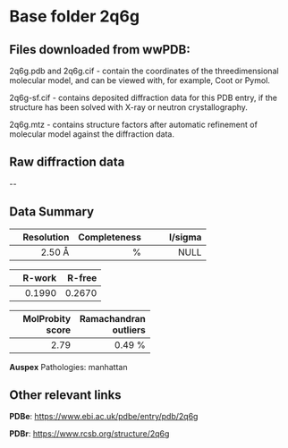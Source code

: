 # Base folder 2q6g

## Files downloaded from wwPDB:

2q6g.pdb and 2q6g.cif - contain the coordinates of the threedimensional molecular model, and can be viewed with, for example, Coot or Pymol.

2q6g-sf.cif - contains deposited diffraction data for this PDB entry, if the structure has been solved with X-ray or neutron crystallography.

2q6g.mtz - contains structure factors after automatic refinement of molecular model against the diffraction data.

## Raw diffraction data

--<br> 

## Data Summary
|   | Resolution | Completeness| I/sigma |
|---|-------------:|----------------:|--------------:|
|   |2.50 Å|      %|<img width=50/>NULL |

|   | **R-work**| **R-free**   
|---|-------------:|----------------:|           
||  0.1990|  0.2670|

|   |**MolProbity<br>score**| **Ramachandran<br>outliers** 
|---|-------------:|----------------:|
||  2.79|  0.49 %|

**Auspex** Pathologies: manhattan

 

## Other relevant links 
**PDBe**:  https://www.ebi.ac.uk/pdbe/entry/pdb/2q6g
 
**PDBr**: https://www.rcsb.org/structure/2q6g 

